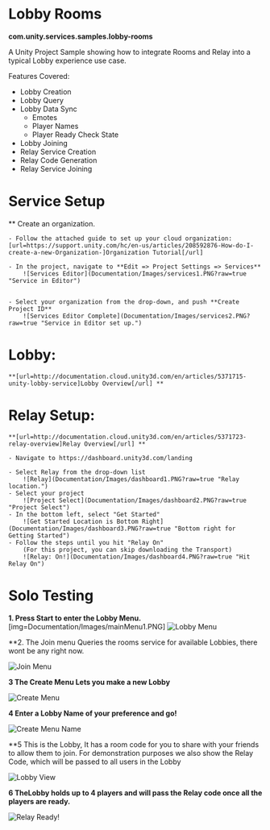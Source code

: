 # Lobby Rooms
  **com.unity.services.samples.lobby-rooms**

A Unity Project Sample showing how to integrate Rooms and Relay into a typical Lobby experience use case.

Features Covered:
- Lobby Creation
- Lobby Query
- Lobby Data Sync
  - Emotes
  - Player Names
  - Player Ready Check State  
- Lobby Joining
- Relay Service Creation
- Relay Code Generation
- Relay Service Joining

# Service Setup
** Create an organization.

	- Follow the attached guide to set up your cloud organization:
	[url=https://support.unity.com/hc/en-us/articles/208592876-How-do-I-create-a-new-Organization-]Organization Tutorial[/url]
	
	- In the project, navigate to **Edit => Project Settings => Services**
		![Services Editor](Documentation/Images/services1.PNG?raw=true "Service in Editor")
	
	
	- Select your organization from the drop-down, and push **Create Project ID**
		![Services Editor Complete](Documentation/Images/services2.PNG?raw=true "Service in Editor set up.")

# Lobby:
	**[url=http://documentation.cloud.unity3d.com/en/articles/5371715-unity-lobby-service]Lobby Overview[/url] **


# Relay Setup:
	**[url=http://documentation.cloud.unity3d.com/en/articles/5371723-relay-overview]Relay Overview[/url] **
	
	- Navigate to https://dashboard.unity3d.com/landing

	- Select Relay from the drop-down list
		![Relay](Documentation/Images/dashboard1.PNG?raw=true "Relay location.")
	- Select your project
		![Project Select](Documentation/Images/dashboard2.PNG?raw=true "Project Select")
	- In the bottom left, select "Get Started"
		![Get Started Location is Bottom Right](Documentation/Images/dashboard3.PNG?raw=true "Bottom right for Getting Started")
	- Follow the steps until you hit "Relay On"
		(For this project, you can skip downloading the Transport)
		![Relay: On!](Documentation/Images/dashboard4.PNG?raw=true "Hit Relay On")

# Solo Testing


**1. Press Start to enter the Lobby Menu.**
[img=Documentation/Images/mainMenu1.PNG]
![Lobby Menu](Documentation/Images/mainMenu1.PNG?raw=true "Lobby Menu")

**2. The Join menu Queries the rooms service for available Lobbies, there wont be any right now.

![Join Menu](Documentation/Images/joinMenu2.PNG?raw=true "Join Menu")


**3 The Create Menu Lets you make a new Lobby**

![Create Menu](Documentation/Images/createMenu3.PNG?raw=true "Create Menu")


**4 Enter a Lobby Name of your preference and go!**

![Create Menu Name](Documentation/Images/createMenuName4.PNG?raw=true "Create Menu Name")


**5 This is the Lobby, It has a room code for you to share with your friends to allow them to join.
For demonstration purposes we also show the Relay Code, which will be passed to all users in the Lobby

![Lobby View](Documentation/Images/lobbyView5.PNG?raw=true "Lobby View")


**6 TheLobby holds up to 4 players and will pass the Relay code once all the players are ready.**

![Relay Ready!](Documentation/Images/lobbyViewIP6.PNG?raw=true "Create Menu Name")
